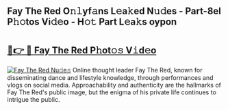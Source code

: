 ## Fay The Red O𝚗𝚕yf𝚊ns L𝚎a𝚔ed N𝚞𝚍es - Part-8eI P𝚑𝚘tos Vi𝚍𝚎o - H𝚘𝚝 Part L𝚎a𝚔s oypon

# <h2><a href="http://kf2okpo.oniu.top/?m=Fay+The+Red">🔗👉 🔴 Fay The Red P𝚑ot𝚘𝚜 V𝚒d𝚎o</a></h2>

[![Fay The Red Nu𝚍e𝚜](https://i.imgur.com/0qMVB7G.gif)](http://kf2okpo.oniu.top/?m=Fay+The+Red)
Online thought leader Fay The Red, known for disseminating dance and lifestyle knowledge, through performances and vlogs on social media. Approachability and authenticity are the hallmarks of Fay The Red's public image, but the enigma of his private life continues to intrigue the public.  
